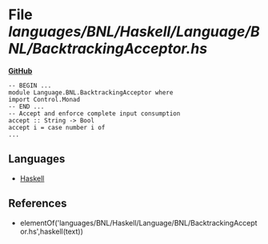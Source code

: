 # File _languages/BNL/Haskell/Language/BNL/BacktrackingAcceptor.hs_
**[GitHub](https://github.com/softlang/yas/blob/master/languages/BNL/Haskell/Language/BNL/BacktrackingAcceptor.hs)**
```
-- BEGIN ...
module Language.BNL.BacktrackingAcceptor where
import Control.Monad
-- END ...
-- Accept and enforce complete input consumption 
accept :: String -> Bool
accept i = case number i of
...
```

## Languages
* [Haskell](../languages/Haskell.md)

## References
* elementOf('languages/BNL/Haskell/Language/BNL/BacktrackingAcceptor.hs',haskell(text))
